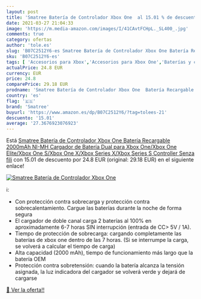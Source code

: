 ```yaml
---
layout: post
title: 'Smatree Batería de Controlador Xbox One  al 15.01 % de descuento'
date: 2021-03-27 21:04:33
image: 'https://m.media-amazon.com/images/I/41CAvtFCHpL._SL400_.jpg'
comments: true
category: ofertas
author: 'tole.es'
slug: 'B07C2512Y6-es Smatree Batería de Controlador Xbox One Batería Recargable...'
sku: 'B07C2512Y6-es'
tags: [ 'Accesorios para Xbox','Accesorios para Xbox One','Baterías y cargadores para Xbox One','Hardware y juegos para Xbox One','Sets de baterías y cargadores para Xbox One','Sistemas precursores y micro consolas','Videojuegos','Xbox: Juegos, consolas y accesorios','smatree','xbox', ]
actualPrice: 24.8 EUR
currency: EUR
price: 24.8
comparePrice: 29.18 EUR
prodname: 'Smatree Batería de Controlador Xbox One  Batería Recargable 2000mAh NI-MH Cargador de Batería Dual para Xbox One/Xbox One Elite/Xbox One S/Xbox One X/Xbox Series X/Xbox Series S Controller Senza fili'
country: 'es'
flag: '🇪🇸'
brand: 'Smatree'
buyurl: 'https://www.amazon.es/dp/B07C2512Y6/?tag=tolees-21'
descuento: '15.01'
average: '27.3676923076923'
---
```


Está [Smatree Batería de Controlador Xbox One  Batería Recargable 2000mAh NI-MH Cargador de Batería Dual para Xbox One/Xbox One Elite/Xbox One S/Xbox One X/Xbox Series X/Xbox Series S Controller Senza fili](https://www.amazon.es/dp/B07C2512Y6/?tag=tolees-21) con 15.01 de descuento por 24.8 EUR (original: 29.18 EUR) en el siguiente enlace!

[![Smatree Batería de Controlador Xbox One ](https://m.media-amazon.com/images/I/41CAvtFCHpL._SL400_.jpg)](https://www.amazon.es/dp/B07C2512Y6/?tag=tolees-21)

ℹ️:

- Con protección contra sobrecarga y protección contra sobrecalentamiento. Cargue las baterías durante la noche de forma segura
- El cargador de doble canal carga 2 baterías al 100% en aproximadamente 6-7 horas SIN interrupción (entrada de CC> 5V / 1A).
- Tiempo de protección de sobrecarga: cargando completamente las baterías de xbox one dentro de las 7 horas. (Si se interrumpe la carga, se volverá a calcular el tiempo de carga)
- Alta capacidad (2000 mAh), tiempo de funcionamiento más largo que la batería OEM
- Protección contra sobretensión: cuando la batería alcanza la tensión asignada, la luz indicadora del cargador se volverá verde y dejará de cargarse

[🛒 Ver la oferta!!](https://www.amazon.es/dp/B07C2512Y6/?tag=tolees-21)
